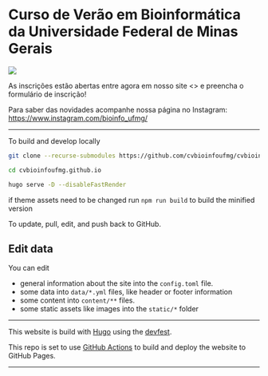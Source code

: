 # Curso de Verão em Bioinformática da Universidade Federal de Minas Gerais

![](static/cvbioinfoufmg-twitter-banner.png)

As inscrições estão abertas entre agora em nosso site <> e preencha o formulário de inscrição! 


Para saber das novidades acompanhe nossa página no Instagram: <https://www.instagram.com/bioinfo_ufmg/>

---

To build and develop locally

```bash
git clone --recurse-submodules https://github.com/cvbioinfoufmg/cvbioinfoufmg.github.io.git

cd cvbioinfoufmg.github.io

hugo serve -D --disableFastRender
```

if theme assets need to be changed run `npm run build` to build the minified version

To update, pull, edit, and push back to GitHub.

## Edit data

You can edit

* general information about the site into the `config.toml` file.
* some data into `data/*.yml` files, like header or footer information
* some content into `content/**` files.
* some static assets like images into the `static/*` folder

---

This website is build with [Hugo](https://gohugo.io/) using the [devfest](https://github.com/GDGToulouse/devfest-theme).

This repo is set to use [GitHub Actions](https://github.com/peaceiris/actions-gh-pages) to build and deploy the website to GitHub Pages.

---
